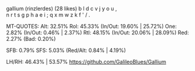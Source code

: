 gallium (rinzlerdes) (28 likes)
  b l d c v  j y o u ,  
  n r t s g  p h a e i ;
  q x m w z  k f ' / .  

MT-QUOTES:
  Alt: 32.51%
  Rol: 45.33%   (In/Out: 19.60% | 25.72%)
  One:  2.82%   (In/Out:  0.46% |  2.37%)
  Rtl: 48.15%   (In/Out: 20.06% | 28.09%)
  Red:  2.27%   (Bad:     0.20%)

  SFB: 0.79%
  SFS: 5.03%    (Red/Alt: 0.84% | 4.19%)

  LH/RH: 46.43% | 53.57%
  https://github.com/GalileoBlues/Gallium
  